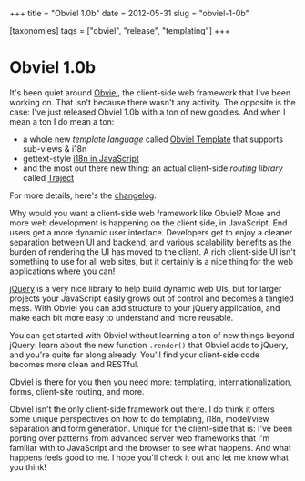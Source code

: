 +++
title = "Obviel 1.0b"
date = 2012-05-31
slug = "obviel-1-0b"

[taxonomies]
tags = ["obviel", "release", "templating"]
+++

# Obviel 1.0b

It's been quiet around [Obviel](http://www.obviel.org/), the client-side
web framework that I've been working on. That isn't because there wasn't
any activity. The opposite is the case: I've just released Obviel 1.0b
with a ton of new goodies. And when I mean a ton I do mean a ton:

- a whole new *template language* called [Obviel
  Template](http://www.obviel.org/en/1.0b/template.html) that supports
  sub-views & i18n
- gettext-style [i18n in
  JavaScript](http://www.obviel.org/en/1.0b/i18n.html)
- and the most out there new thing: an actual client-side *routing
  library* called [Traject](http://www.obviel.org/en/1.0b/traject.html)

For more details, here's the
[changelog](http://www.obviel.org/en/1.0b/CHANGES.html).

Why would you want a client-side web framework like Obviel? More and
more web development is happening on the client side, in JavaScript. End
users get a more dynamic user interface. Developers get to enjoy a
cleaner separation between UI and backend, and various scalability
benefits as the burden of rendering the UI has moved to the client. A
rich client-side UI isn't something to use for all web sites, but it
certainly is a nice thing for the web applications where you can!

[jQuery](http://jquery.com/) is a very nice library to help build
dynamic web UIs, but for larger projects your JavaScript easily grows
out of control and becomes a tangled mess. With Obviel you can add
structure to your jQuery application, and make each bit more easy to
understand and more reusable.

You can get started with Obviel without learning a ton of new things
beyond jQuery: learn about the new function `.render()` that Obviel adds
to jQuery, and you're quite far along already. You'll find your
client-side code becomes more clean and RESTful.

Obviel is there for you then you need more: templating,
internationalization, forms, client-site routing, and more.

Obviel isn't the only client-side framework out there. I do think it
offers some unique perspectives on how to do templating, i18n,
model/view separation and form generation. Unique for the client-side
that is: I've been porting over patterns from advanced server web
frameworks that I'm familiar with to JavaScript and the browser to see
what happens. And what happens feels good to me. I hope you'll check it
out and let me know what you think!
